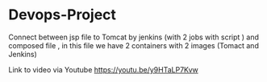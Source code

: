 # Devops-Project

Connect between jsp file to Tomcat by jenkins (with 2 jobs with script ) and composed file , in this file we have 2 containers with 2 images (Tomact and Jenkins)

Link to video via Youtube https://youtu.be/y9HTaLP7Kvw
